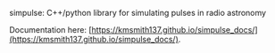 simpulse: C++/python library for simulating pulses in radio astronomy

Documentation here: [https://kmsmith137.github.io/simpulse_docs/](https://kmsmith137.github.io/simpulse_docs/).
